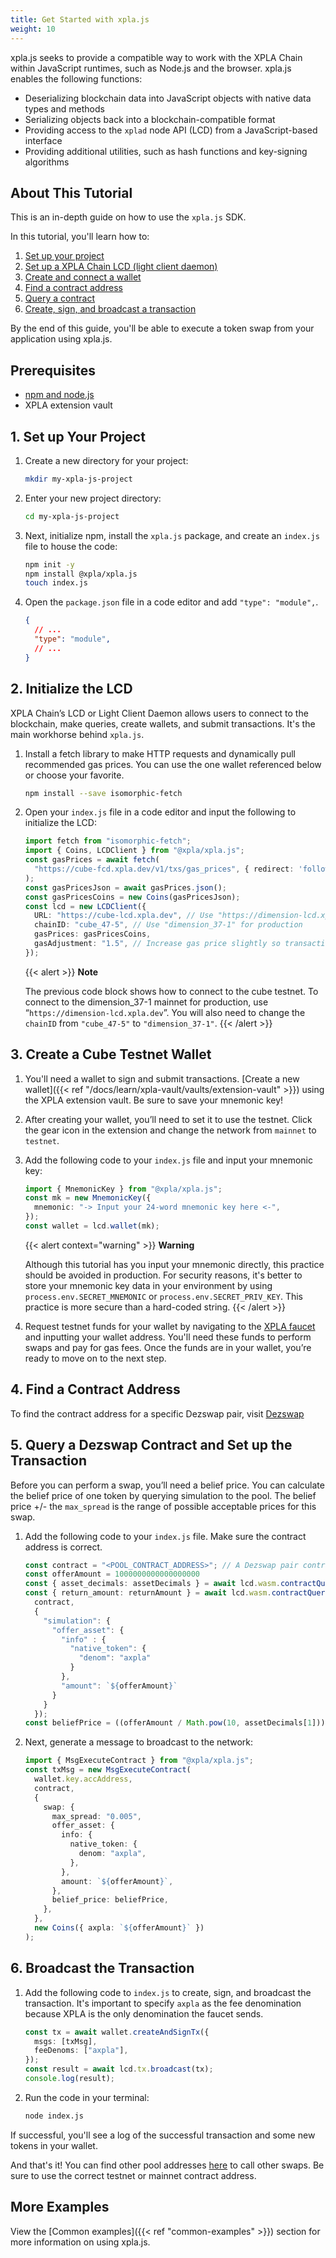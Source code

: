 ```yaml
---
title: Get Started with xpla.js
weight: 10
---
```


xpla.js seeks to provide a compatible way to work with the XPLA Chain within JavaScript runtimes, such as Node.js and the browser. xpla.js enables the following functions:

- Deserializing blockchain data into JavaScript objects with native data types and methods
- Serializing objects back into a blockchain-compatible format
- Providing access to the `xplad` node API (LCD) from a JavaScript-based interface
- Providing additional utilities, such as hash functions and key-signing algorithms

## About This Tutorial

This is an in-depth guide on how to use the `xpla.js` SDK.

In this tutorial, you'll learn how to:

1. [Set up your project](#1-set-up-your-project)
2. [Set up a XPLA Chain LCD (light client daemon)](#2-initialize-the-lcd)
3. [Create and connect a wallet](#3-create-a-cube-testnet-wallet)
4. [Find a contract address](#4-find-a-contract-address)
5. [Query a contract](#5-query-a-contract-and-set-up-the-transaction)
6. [Create, sign, and broadcast a transaction](#6-broadcast-the-transaction)

By the end of this guide, you'll be able to execute a token swap from your application using xpla.js.

## Prerequisites

- [npm and node.js](https://docs.npmjs.com/downloading-and-installing-node-js-and-npm)
- XPLA extension vault

## 1. Set up Your Project

1. Create a new directory for your project:

   ```sh
   mkdir my-xpla-js-project
   ```

2. Enter your new project directory:

   ```sh
   cd my-xpla-js-project
   ```

3. Next, initialize npm, install the `xpla.js` package, and create an `index.js` file to house the code:

   ```sh
   npm init -y
   npm install @xpla/xpla.js
   touch index.js
   ```

4. Open the `package.json` file in a code editor and add `"type": "module",`.

   ```json
   {
     // ...
     "type": "module",
     // ...
   }
   ```

## 2. Initialize the LCD

XPLA Chain’s LCD or Light Client Daemon allows users to connect to the blockchain, make queries, create wallets, and submit transactions. It's the main workhorse behind `xpla.js`.

1. Install a fetch library to make HTTP requests and dynamically pull recommended gas prices. You can use the one wallet referenced below or choose your favorite.

   ```sh
   npm install --save isomorphic-fetch
   ```

2. Open your `index.js` file in a code editor and input the following to initialize the LCD:

   ```ts
   import fetch from "isomorphic-fetch";
   import { Coins, LCDClient } from "@xpla/xpla.js";
   const gasPrices = await fetch(
     "https://cube-fcd.xpla.dev/v1/txs/gas_prices", { redirect: 'follow' }
   );
   const gasPricesJson = await gasPrices.json();
   const gasPricesCoins = new Coins(gasPricesJson);
   const lcd = new LCDClient({
     URL: "https://cube-lcd.xpla.dev", // Use "https://dimension-lcd.xpla.dev" for prod
     chainID: "cube_47-5", // Use "dimension_37-1" for production
     gasPrices: gasPricesCoins,
     gasAdjustment: "1.5", // Increase gas price slightly so transactions go through smoothly.
   });
   ```

   {{< alert >}}
   **Note**

   The previous code block shows how to connect to the cube testnet. To connect to the dimension_37-1 mainnet for production, use “`https://dimension-lcd.xpla.dev`”.
   You will also need to change the `chainID` from `"cube_47-5"` to `"dimension_37-1"`.
   {{< /alert >}}

## 3. Create a Cube Testnet Wallet

1. You'll need a wallet to sign and submit transactions. [Create a new wallet]({{< ref "/docs/learn/xpla-vault/vaults/extension-vault" >}}) using the XPLA extension vault. Be sure to save your mnemonic key!

2. After creating your wallet, you’ll need to set it to use the testnet. Click the gear icon in the extension and change the network from `mainnet` to `testnet`.

3. Add the following code to your `index.js` file and input your mnemonic key:

   ```ts
   import { MnemonicKey } from "@xpla/xpla.js";
   const mk = new MnemonicKey({
     mnemonic: "-> Input your 24-word mnemonic key here <-",
   });
   const wallet = lcd.wallet(mk);
   ```

   {{< alert context="warning" >}}
   **Warning**

   Although this tutorial has you input your mnemonic directly, this practice should be avoided in production.
   For security reasons, it's better to store your mnemonic key data in your environment by using `process.env.SECRET_MNEMONIC` or `process.env.SECRET_PRIV_KEY`. This practice is more secure than a hard-coded string.
   {{< /alert >}}

4. Request testnet funds for your wallet by navigating to the [XPLA faucet](https://faucet.xpla.io) and inputting your wallet address. You'll need these funds to perform swaps and pay for gas fees. Once the funds are in your wallet, you’re ready to move on to the next step.

## 4. Find a Contract Address

To find the contract address for a specific Dezswap pair, visit [Dezswap](https://app.dezswap.io/)

## 5. Query a Dezswap Contract and Set up the Transaction

Before you can perform a swap, you’ll need a belief price. You can calculate the belief price of one token by querying simulation to the pool. The belief price +/- the `max_spread` is the range of possible acceptable prices for this swap.

1. Add the following code to your `index.js` file. Make sure the contract address is correct.

   ```ts
   const contract = "<POOL_CONTRACT_ADDRESS>"; // A Dezswap pair contract address on cube_47-5(CW20 token <> XPLA)
   const offerAmount = 1000000000000000000
   const { asset_decimals: assetDecimals } = await lcd.wasm.contractQuery(contract, { "pair": {} }); // Query
   const { return_amount: returnAmount } = await lcd.wasm.contractQuery( // Query
     contract,
     {
       "simulation": {
         "offer_asset": {
           "info" : {
             "native_token": {
               "denom": "axpla"
             }
           },
           "amount": `${offerAmount}`
         }
       }
     });
   const beliefPrice = ((offerAmount / Math.pow(10, assetDecimals[1])) / (returnAmount / Math.pow(10, assetDecimals[0]))).toFixed(assetDecimals[1]); // Calculate belief price using proportion of simulated asset amounts
   ```

2. Next, generate a message to broadcast to the network:

   ```ts
   import { MsgExecuteContract } from "@xpla/xpla.js";
   const txMsg = new MsgExecuteContract(
     wallet.key.accAddress,
     contract,
     {
       swap: {
         max_spread: "0.005",
         offer_asset: {
           info: {
             native_token: {
               denom: "axpla",
             },
           },
           amount: `${offerAmount}`,
         },
         belief_price: beliefPrice,
       },
     },
     new Coins({ axpla: `${offerAmount}` })
   );
   ```

## 6. Broadcast the Transaction

1. Add the following code to `index.js` to create, sign, and broadcast the transaction. It's important to specify `axpla` as the fee denomination because XPLA is the only denomination the faucet sends.

   ```ts
   const tx = await wallet.createAndSignTx({
     msgs: [txMsg],
     feeDenoms: ["axpla"],
   });
   const result = await lcd.tx.broadcast(tx);
   console.log(result);
   ```

2. Run the code in your terminal:

   ```sh
   node index.js
   ```

If successful, you'll see a log of the successful transaction and some new tokens in your wallet.

And that's it! You can find other pool addresses [here](https://app.dezswap.io/) to call other swaps. Be sure to use the correct testnet or mainnet contract address.

## More Examples

View the [Common examples]({{< ref "common-examples" >}}) section for more information on using xpla.js.

